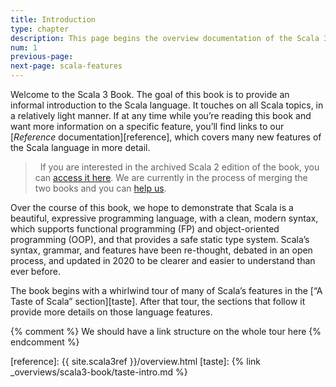 ```yaml
---
title: Introduction
type: chapter
description: This page begins the overview documentation of the Scala 3 language.
num: 1
previous-page: 
next-page: scala-features
---
```


Welcome to the Scala 3 Book.
The goal of this book is to provide an informal introduction to the Scala language.
It touches on all Scala topics, in a relatively light manner.
If at any time while you’re reading this book and want more information on a specific feature, you’ll find links to our [_Reference_ documentation][reference], which covers many new features of the Scala language in more detail.

<blockquote class="help-info">
<i class="fa fa-info"></i>&nbsp;&nbsp;If you are interested in the archived Scala 2 edition of the book, you
can <a href="/overviews/scala-book/introduction.html">access it here</a>. We are currently in the process of
merging the two books and you can <a href="{% link scala3/contribute-to-docs.md %}">help us</a>.
</blockquote>

Over the course of this book, we hope to demonstrate that Scala is a beautiful, expressive programming language, with a clean, modern syntax, which supports functional programming (FP) and object-oriented programming (OOP), and that provides a safe static type system.
Scala’s syntax, grammar, and features have been re-thought, debated in an open process, and updated in 2020 to be clearer and easier to understand than ever before.

The book begins with a whirlwind tour of many of Scala’s features in the [“A Taste of Scala” section][taste].
After that tour, the sections that follow it provide more details on those language features.

{% comment %}
We should have a link structure on the whole tour here
{% endcomment %}

[reference]: {{ site.scala3ref }}/overview.html
[taste]: {% link _overviews/scala3-book/taste-intro.md %}
